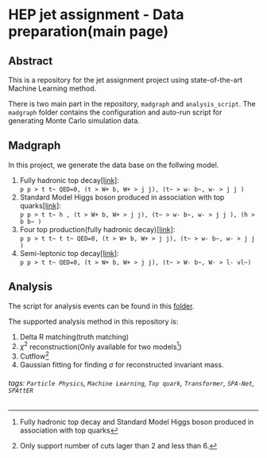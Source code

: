 HEP jet assignment - Data preparation(main page)
===

## Abstract 
This is a repository for the jet assignment project using state-of-the-art Machine Learning method.

There is two main part in the repository, `madgraph` and `analysis_script`. The `madgraph` folder contains the configuration and auto-run script for generating Monte Carlo simulation data.

## Madgraph
In this project, we generate the data base on the follwing model.

1. Fully hadronic top decay[[link]](https://github.com/davidho27941/HEP-jet-assignment/tree/v2/madgraph/pptt_preparation):  
```p p > t t~ QED=0, (t > W+ b, W+ > j j), (t~ > w- b~, w- > j j )```  
2. Standard Model Higgs boson produced in association with top quarks[[link]](https://github.com/davidho27941/HEP-jet-assignment/tree/v2/madgraph/ppttH_preparation):  
```p p > t t~ h , (t > W+ b, W+ > j j), (t~ > w- b~, w- > j j ), (h > b b~ )```  
3. Four top production(fully hadronic decay)[[link]](https://github.com/davidho27941/HEP-jet-assignment/tree/v2/madgraph/four_top_preparation):  
```p p > t t~ t t~ QED=0, (t > W+ b, W+ > j j), (t~ > w- b~, w- > j j )```  
4. Semi-leptonic top decay[[link]](https://github.com/davidho27941/HEP-jet-assignment/tree/v2/madgraph/ttbar-semi-lep_preparation):  
```p p > t t~ QED=0, (t > W+ b, W+ > j j), (t~ > W- b~, W- > l- vl~)```  

## Analysis 

The script for analysis events can be found in this [folder](https://github.com/davidho27941/HEP-jet-assignment/tree/v2/analysis_script).

The supported analysis method in this repository is:
1. Delta R matching(truth matching)
2. $\chi^{2}$ reconstruction(Only available for two models[^1])
3. Cutflow[^2]
4. Gaussian fitting for finding $\sigma$ for reconstructed invariant mass. 



[^1]: Fully hadronic top decay and Standard Model Higgs boson produced in association with top quarks
[^2]: Only support number of cuts lager than 2 and less than 6.
###### tags: `Particle Physics`, `Machine Learning`, `Top quark`, `Transformer`, `SPA-Net`, `SPAttER`

